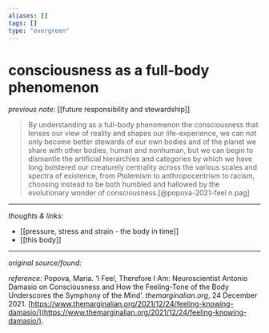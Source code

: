```yaml
---
aliases: []
tags: []
type: "evergreen"
---
```


# consciousness as a full-body phenomenon

_previous note:_ [[future responsibility and stewardship]]

> By understanding as a full-body phenomenon the consciousness that lenses our view of reality and shapes our life-experience, we can not only become better stewards of our own bodies and of the planet we share with other bodies, human and nonhuman, but we can begin to dismantle the artificial hierarchies and categories by which we have long bolstered our creaturely centrality across the various scales and spectra of existence, from Ptolemism to anthropocentrism to racism, choosing instead to be both humbled and hallowed by the evolutionary wonder of consciousness.[@popova-2021-feel n.pag]


---

_thoughts & links:_

- [[pressure, stress and strain - the body in time]]
- [[this body]]


---

_original source/found:_ 

_reference:_ Popova, Maria. ‘I Feel, Therefore I Am: Neuroscientist Antonio Damasio on Consciousness and How the Feeling-Tone of the Body Underscores the Symphony of the Mind’. _themarginalian.org_, 24 December 2021. [https://www.themarginalian.org/2021/12/24/feeling-knowing-damasio/](https://www.themarginalian.org/2021/12/24/feeling-knowing-damasio/).
